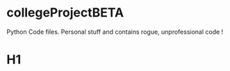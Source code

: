 # collegeProjectBETA
Python Code files. Personal stuff and contains rogue, unprofessional code !

# H1
